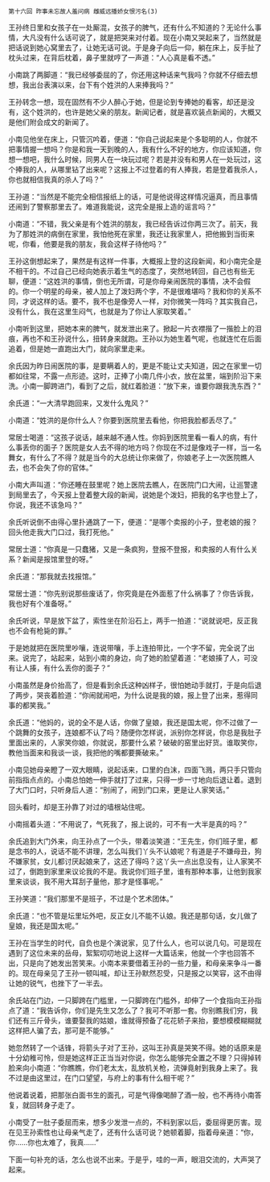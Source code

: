     第十六回 昨事未忘故人羞问病 雌威远播娇女恨污名(3) 

   王孙终日里和女孩子在一处厮混，女孩子的脾气，还有什么不知道的？无论什么事情，大凡没有什么话可说了，就是把哭来对付着。现在小南又哭起来了，当然就是把话说到她心窝里去了，让她无话可说。于是身子向后一仰，躺在床上，反手扯了枕头过来，在背后枕着，鼻子里就哼了一声道：“人心真是看不透。”

   小南跳了两脚道：“我已经够委屈的了，你还用这种话来气我吗？你就不仔细去想想，我出台表演以来，台下有个姓洪的人来捧我吗？”

   王孙转念一想，现在固然有不少人醉心于她，但是论到专捧她的看客，却还是没有，这个姓洪的，也许是她父亲的朋友。新闻记者，就是喜欢装点新闻的，大概又是他们附会成文的新闻了。

   小南见他坐在床上，只管沉吟着，便道：“你自己说起来是个多聪明的人，你就不把事情握一想吗？你是和我一天到晚的人，我有什么不好的地方，你应该知道，你想一想吧，我什么时候，同男人在一块玩过呢？若是并没有和男人在一处玩过，这个捧我的人，从哪里钻了出来呢？这报上不过登着的有人捧我，若是登着我杀人，你也就相信我真的杀人了吗？”

   王孙道：“当然是不能完全相信报纸上的话，可是他说得这样情况逼真，而且事情还闹到了警察那里去了。难道我能说，这完全是报上造的谣言吗？”

   小南道：“不错，我父亲是有个姓洪的朋友，我已经告诉过你两三次了。前天，我为了那姓洪的病倒在家里，我怕他死在家里，我还让我家里人，把他搬到当街来呢，你看，他要是我的朋友，我会这样子待他吗？”

   王孙这倒想起来了，果然是有这样一件事，大概报上登的这段新闻，和小南完全是不相干的。不过自己已经向她表示着生气的态度了，突然地转回，自己也有些无聊，便道：“这姓洪的事情，倒也无所谓，可是你母亲闹医院的事情，决不会假的。你一个明星的母亲，被人加上了泼妇两个字，不是很难堪吗？我和你的关系不同，才说这样的话。要不，我不也是像旁人一样，对你微笑一阵吗？其实我自己，没有什么，我在这里生闷气，也就是为了你让人家取笑着。”

   小南听到这里，把她本来的脾气，就发泄出来了。掀起一片衣襟揩了一揩脸上的泪痕，再也不和王孙说什么，扭转身来就跑。王孙以为她生着气呢，也就连忙在后面追着，但是她一直跑出大门，就向家里走来。

   余氏因为昨日闹医院的事，是要瞒着人的，更是不能让丈夫知道，因之在家里一切都如往常，不露一点形迹。这时，正捧了小南几件小衣，放在盆里，端到阶沿下来洗。小南一脚跨进门，看到了之后，就红着脸道：“放下来，谁要你跟我洗东西？”

   余氏道：“一大清早跑回来，又发什么鬼风？”

   小南道：“姓洪的是你什么人？你要到医院里去看他，你把我脸都丢尽了。”

   常居士喝道：“这孩子说话，越来越不通人性。你妈到医院里看一看人的病，有什么事丢你的面子？医院是女人去不得的地方吗？你现在不过是像戏子一样，当一名舞女，有什么了不得？就是当今的大总统让你来做了，你娘老子上一次医院瞧人去，也不会失了你的官体。”

   小南大声叫道：“你还睡在鼓里呢？她上医院去瞧人，在医院门口大闹，让巡警逮到局里去了，今天报上登着整大段的新闻，说她是个泼妇，把我的名字也登上了，你说，我还不该急吗？”

   余氏听说倒不由得心里扑通跳了一下，便道：“是哪个卖报的小子，登老娘的报？回头他走我大门口过，我打死他。”

   常居士道：“你真是一只蠢猪，又是一条疯狗，登报不登报，和卖报的人有什么关系？新闻是报馆里登的呀。”

   余氏道：“那我就去找报馆。”

   常居士道：“你先别说那些废话了，你究竟是在外面惹了什么祸事了？你告诉我，我也好有个准备呀。”

   余氏听说，早是放下盆了，索性坐在阶沿石上，两手一拍道：“说就说吧，反正我也不会有枪毙的罪。”

   于是她就把在医院里吵嚷，连说带嚷，手上连拍带比，一个字不留，完全说了出来。说完了，站起来，站到小南的身边，向了她的脸望着道：“老娘揍了人，可没有让人揍，有什么丢你的面子？”

   小南虽然是身价抬高了，但是看到余氏这种凶样子，很怕她动手就打，于是向后退了两步，哭丧着脸道：“你闹就闹吧，为什么说是我的娘，报上登了出来，惹得同事的都笑我。”

   余氏道：“他妈的，说的全不是人话，你做了皇娘，我还是国太呢，你不过做了一个跳舞的女孩子，连娘都不认了吗？随便你怎样说，派别你怎样说，你总是我肚子里面出来的，人家笑你娘，你就说，那要什么紧？破破的窑里出好货。谁取笑你，教他当面来和我谈一谈，我把他的嘴都要撕破来。”

   小南见她母亲瞪了一双大眼睛，说起话来，口里的白沫，四面飞溅，两只手只管向前指指点点的。小南总怕她一伸手就打了过来，只得一步一寸地向后退让着。退到了大门口时，只听身后人道：“别闹了，闹到门口来，更是让人家笑话。”

   回头看时，却是王孙靠了对过的墙根站住呢。

   小南摇着头道：“不用说了，气死我了，报上说的，可不有一大半是真的吗？”

   余氏追到大门外来，向王孙点了一个头，带着淡笑道：“王先生，你们班子里，都是念书的人，说话不能不讲理，怎么叫我们丫头不认娘呢？有道是子不嫌母丑，狗不嫌家贫，女儿都讨厌起娘来了，这还了得吗？这丫头一点出息没有，让人家笑不过了，倒跑到家里来议论我的不是。我说你们班子里，谁有那种本事，让他到我家里来谈谈，我不用大耳刮子量他，那才是怪事呢。”

   王孙笑道：“我们那里不是班子，不过是个艺术团体。”

   余氏道：“也不管是坛里坛外吧，反正女儿不能不认娘。我还是那句话，女儿做了皇娘，我还是国太呢。”

   王孙在当学生的时代，自负也是个演说家，见了什么人，也可以说几句。可是现在遇到了这位未来的岳母，絮絮叨叨地说上这样一大篇话来，他就一个字也回答不出，只是向了她发出苦笑来。小南本来要借着王孙的一些力量，和母亲来争斗一番的。现在母亲见了王孙一顿叫喊，却让王孙默然忍受，只是报之以笑容，这不由得让她的锐气，也挫下了一半去。

   余氏站在门边，一只脚跨在门槛里，一只脚跨在门槛外，却伸了一个食指向王孙指点了道：“我告诉你，你们是先生又怎么了？我可不听那一套。你别瞧我们穷，我们还有三斤骨头，谁要娶我的姑娘，谁就得预备了花花轿子来抬，要想模模糊糊就这样把人骗了去，那可是不能够。”

   她忽然转了一个话锋，将箭头子对了王孙，这叫王孙真是哭笑不得。她的话原来是十分幼稚可怜，但是她这样正正当当对你说，你怎么能够完全置之不理？只得掉转脸来向小南道：“你瞧瞧，你们老太太，乱放机关枪，流弹竟射到我身上来了。我不过是由这里过，在门口望望，与府上的事有什么相干呢？”

   他说着说着，把那张白面书生的面孔，可是气得像喝醉了酒一般，也不再待小南答复，就回转身子走了。

   小南受了一肚子委屈而来，想多少发泄一点的，不料到家以后，委屈得更厉害。现在见王孙索性也让母亲气走了，还有什么话可说？她顿着脚，指着母亲道：“你，你……你也太难了，我真……”

   下面一句补充的话，怎么也说不出来。于是乎，哇的一声，眼泪交流的，大声哭了起来。

